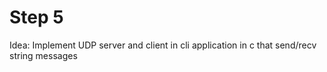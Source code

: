 # Step 5

Idea:
Implement UDP server and client in cli application in c
that send/recv string messages